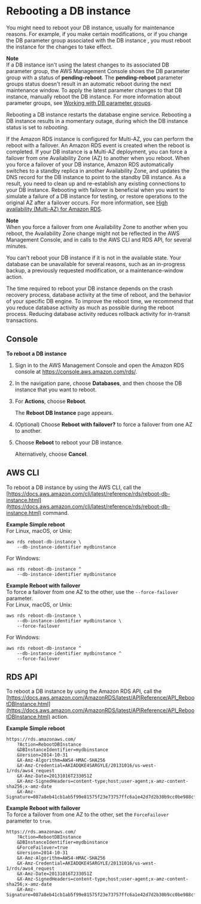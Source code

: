 # Rebooting a DB instance<a name="USER_RebootInstance"></a>

You might need to reboot your DB instance, usually for maintenance reasons\. For example, if you make certain modifications, or if you change the DB parameter group associated with the DB instance , you must reboot the instance for the changes to take effect\. 

**Note**  
If a DB instance isn't using the latest changes to its associated DB parameter group, the AWS Management Console shows the DB parameter group with a status of **pending\-reboot**\. The **pending\-reboot** parameter groups status doesn't result in an automatic reboot during the next maintenance window\. To apply the latest parameter changes to that DB instance, manually reboot the DB instance\. For more information about parameter groups, see [Working with DB parameter groups](USER_WorkingWithParamGroups.md)\.

Rebooting a DB instance restarts the database engine service\. Rebooting a DB instance results in a momentary outage, during which the DB instance status is set to *rebooting*\. 

 If the Amazon RDS instance is configured for Multi\-AZ, you can perform the reboot with a failover\. An Amazon RDS event is created when the reboot is completed\. If your DB instance is a Multi\-AZ deployment, you can force a failover from one Availability Zone \(AZ\) to another when you reboot\. When you force a failover of your DB instance, Amazon RDS automatically switches to a standby replica in another Availability Zone, and updates the DNS record for the DB instance to point to the standby DB instance\. As a result, you need to clean up and re\-establish any existing connections to your DB instance\. Rebooting with failover is beneficial when you want to simulate a failure of a DB instance for testing, or restore operations to the original AZ after a failover occurs\. For more information, see [High availability \(Multi\-AZ\) for Amazon RDS](Concepts.MultiAZ.md)\. 

**Note**  
When you force a failover from one Availability Zone to another when you reboot, the Availability Zone change might not be reflected in the AWS Management Console, and in calls to the AWS CLI and RDS API, for several minutes\.

You can't reboot your DB instance if it is not in the available state\. Your database can be unavailable for several reasons, such as an in\-progress backup, a previously requested modification, or a maintenance\-window action\. 

The time required to reboot your DB instance depends on the crash recovery process, database activity at the time of reboot, and the behavior of your specific DB engine\. To improve the reboot time, we recommend that you reduce database activity as much as possible during the reboot process\. Reducing database activity reduces rollback activity for in\-transit transactions\. 

## Console<a name="USER_RebootInstance.Console"></a>

**To reboot a DB instance**

1. Sign in to the AWS Management Console and open the Amazon RDS console at [https://console\.aws\.amazon\.com/rds/](https://console.aws.amazon.com/rds/)\.

1. In the navigation pane, choose **Databases**, and then choose the DB instance that you want to reboot\. 

1. For **Actions**, choose **Reboot**\. 

   The **Reboot DB Instance** page appears\.

1. \(Optional\) Choose **Reboot with failover?** to force a failover from one AZ to another\. 

1. Choose **Reboot** to reboot your DB instance\. 

   Alternatively, choose **Cancel**\. 

## AWS CLI<a name="USER_RebootInstance.CLI"></a>

To reboot a DB instance by using the AWS CLI, call the [https://docs.aws.amazon.com/cli/latest/reference/rds/reboot-db-instance.html](https://docs.aws.amazon.com/cli/latest/reference/rds/reboot-db-instance.html) command\. 

**Example Simple reboot**  
For Linux, macOS, or Unix:  

```
aws rds reboot-db-instance \
    --db-instance-identifier mydbinstance
```
For Windows:  

```
aws rds reboot-db-instance ^
    --db-instance-identifier mydbinstance
```

**Example Reboot with failover**  
To force a failover from one AZ to the other, use the `--force-failover` parameter\.   
For Linux, macOS, or Unix:  

```
aws rds reboot-db-instance \
    --db-instance-identifier mydbinstance \
    --force-failover
```
For Windows:  

```
aws rds reboot-db-instance ^
    --db-instance-identifier mydbinstance ^
    --force-failover
```

## RDS API<a name="USER_RebootInstance.API"></a>

To reboot a DB instance by using the Amazon RDS API, call the [https://docs.aws.amazon.com/AmazonRDS/latest/APIReference/API_RebootDBInstance.html](https://docs.aws.amazon.com/AmazonRDS/latest/APIReference/API_RebootDBInstance.html) action\. 

**Example Simple reboot**  

```
https://rds.amazonaws.com/
	?Action=RebootDBInstance
    &DBInstanceIdentifier=mydbinstance
    &Version=2014-10-31						
    &X-Amz-Algorithm=AWS4-HMAC-SHA256
    &X-Amz-Credential=AKIADQKE4SARGYLE/20131016/us-west-1/rds/aws4_request
    &X-Amz-Date=20131016T233051Z
    &X-Amz-SignedHeaders=content-type;host;user-agent;x-amz-content-sha256;x-amz-date
    &X-Amz-Signature=087a8eb41cb1ab5f99e81575f23e73757ffc6a1e42d7d2b30b9cc0be988cff97
```

**Example Reboot with failover**  
To force a failover from one AZ to the other, set the `ForceFailover` parameter to `true`\.   

```
https://rds.amazonaws.com/
    ?Action=RebootDBInstance
    &DBInstanceIdentifier=mydbinstance
    &ForceFailover=true
    &Version=2014-10-31						
    &X-Amz-Algorithm=AWS4-HMAC-SHA256
    &X-Amz-Credential=AKIADQKE4SARGYLE/20131016/us-west-1/rds/aws4_request
    &X-Amz-Date=20131016T233051Z
    &X-Amz-SignedHeaders=content-type;host;user-agent;x-amz-content-sha256;x-amz-date
    &X-Amz-Signature=087a8eb41cb1ab5f99e81575f23e73757ffc6a1e42d7d2b30b9cc0be988cff97
```